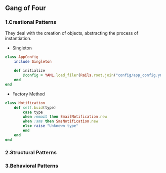## Gang of Four

### 1.Creational Patterns
They deal with the creation of objects, abstracting the process of instantiation.

- Singleton

```ruby
class AppConfig 
    include Singleton
    
    def initialize 
        @config = YAML.load_filer(Rails.root.join("config/app_config.yml"))
    end
end
```

- Factory Method

```ruby
class Notification 
    def self.buid(type)
        case type
        when :email then EmailNotification.new
        when :sms then SmsNotification.new
        else raise "Unknown type"
        end
    end
end
```

### 2.Structural Patterns
### 3.Behavioral Patterns
